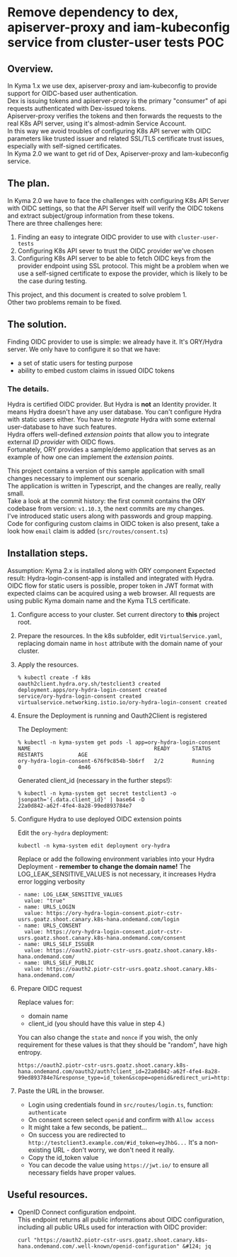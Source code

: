 # Remove dependency to dex, apiserver-proxy and iam-kubeconfig service from cluster-user tests POC

## Overview.

In Kyma 1.x we use dex, apiserver-proxy and iam-kubeconfig to provide support for OIDC-based user authentication.  
Dex is issuing tokens and apiserver-proxy is the primary "consumer" of api requests authenticated with Dex-issued tokens.  
Apiserver-proxy verifies the tokens and then forwards the requests to the real K8s API server, using it's almost-admin Service Account.  
In this way we avoid troubles of configuring K8s API server with OIDC parameters like trusted issuer and related SSL/TLS certificate trust issues, especially with self-signed certificates.  
In Kyma 2.0 we want to get rid of Dex, Apiserver-proxy and Iam-kubeconfig service.

## The plan.

In Kyma 2.0 we have to face the challenges with configuring K8s API Server with OIDC settings, so that the API Server itself will verify the OIDC tokens and extract subject/group information from these tokens.  
There are three challenges here:  
1) Finding an easy to integrate OIDC provider to use with `cluster-user-tests`
2) Configuring K8s API sever to trust the OIDC provider we've chosen
3) Configuring K8s API server to be able to fetch OIDC keys from the provider endpoint using SSL protocol. This might be a problem when we use a self-signed certificate to expose the provider, which is likely to be the case during testing.

This project, and this document is created to solve problem 1.  
Other two problems remain to be fixed.

## The solution.

Finding OIDC provider to use is simple: we already have it. It's ORY/Hydra server. We only have to configure it so that we have:
- a set of static users for testing purpose
- ability to embed custom claims in issued OIDC tokens

### The details.

Hydra is certified OIDC provider. But Hydra is **not** an Identity provider. It means Hydra doesn't have any user database. You can't configure Hydra with static users either. You have to *integrate* Hydra with some external user-database to have such features.  
Hydra offers well-defined *extension points* that allow you to integrate external *ID provider* with OIDC flows.  
Fortunately, ORY provides a sample/demo application that serves as an example of how one can implement the *extension points*.  

This project contains a version of this sample application with small changes necessary to implement our scenario.  
The application is written in Typescript, and the changes are really, really small.  
Take a look at the commit history: the first commit contains the ORY codebase from version: `v1.10.3`, the next commits are my changes.  
I've introduced static users along with passwords and group mapping.  
Code for configuring custom claims in OIDC token is also present, take a look how `email` claim is added (`src/routes/consent.ts`)

## Installation steps.

Assumption: Kyma 2.x is installed along with ORY component
Expected result: Hydra-login-consent-app is installed and integrated with Hydra. OIDC flow for static users is possible, proper token in JWT format with expected claims can be acquired using a web browser. All requests are using public Kyma domain name and the Kyma TLS certificate.

1) Configure access to your cluster. Set current directory to **this** project root.
2) Prepare the resources.
    In the k8s subfolder, edit `VirtualService.yaml`, replacing domain name in `host` attribute with the domain name of your cluster.
3) Apply the resources.
    ```
    % kubectl create -f k8s
    oauth2client.hydra.ory.sh/testclient3 created
    deployment.apps/ory-hydra-login-consent created
   service/ory-hydra-login-consent created
   virtualservice.networking.istio.io/ory-hydra-login-consent created
   ```

4) Ensure the Deployment is running and Oauth2Client is registered

   The Deployment:
   
       % kubectl -n kyma-system get pods -l app=ory-hydra-login-consent
       NAME                                       READY       STATUS      RESTARTS           AGE
       ory-hydra-login-consent-676f9c854b-5b6rf   2/2         Running     0                  4m46
      
  
   Generated client_id (necessary in the further steps!):
   
    
       % kubectl -n kyma-system get secret testclient3 -o jsonpath='{.data.client_id}' | base64 -D
       22a0d842-a62f-4fe4-8a28-99ed893784e7

5) Configure Hydra to use deployed OIDC extension points

    Edit the `ory-hydra` deployment:
    
       kubectl -n kyma-system edit deployment ory-hydra

    Replace or add the following environment variables into your Hydra Deployment - **remember to change the domain name!**
    The LOG_LEAK_SENSITIVE_VALUES is not necessary, it increases Hydra error logging verbosity
    
       - name: LOG_LEAK_SENSITIVE_VALUES
         value: "true"
       - name: URLS_LOGIN
         value: https://ory-hydra-login-consent.piotr-cstr-usrs.goatz.shoot.canary.k8s-hana.ondemand.com/login
       - name: URLS_CONSENT
         value: https://ory-hydra-login-consent.piotr-cstr-usrs.goatz.shoot.canary.k8s-hana.ondemand.com/consent
       - name: URLS_SELF_ISSUER
         value: https://oauth2.piotr-cstr-usrs.goatz.shoot.canary.k8s-hana.ondemand.com/
       - name: URLS_SELF_PUBLIC
         value: https://oauth2.piotr-cstr-usrs.goatz.shoot.canary.k8s-hana.ondemand.com/


6) Prepare OIDC request

    Replace values for:
      - domain name
      - client_id (you should have this value in step 4.)

    You can also change the `state` and `nonce` if you wish, the only requirement for these values is that they should be "random", have high entropy.

       https://oauth2.piotr-cstr-usrs.goatz.shoot.canary.k8s-hana.ondemand.com/oauth2/auth?client_id=22a0d842-a62f-4fe4-8a28-99ed893784e7&response_type=id_token&scope=openid&redirect_uri=http://testclient3.example.com&state=dd3557bfb07ee1858f0ac8abc4a46aef&nonce=lubiesecurityskany

7) Paste the URL in the browser. 
    - Login using credentials found in `src/routes/login.ts`, function: `authenticate`
    - On consent screen select `openid` and confirm with `Allow access`
    - It might take a few seconds, be patient...
    - On success you are redirected to `http://testclient3.example.com/#id_token=eyJhbG...` It's a non-existing URL - don't worry, we don't need it really.
    - Copy the id_token value
    - You can decode the value using `https://jwt.io/` to ensure all necessary fields have proper values.
 
## Useful resources.

- OpenID Connect configuration endpoint.  
  This endpoint returns all public informations about OIDC configuration, including all public URLs used for interaction with OIDC provider:  
  
      curl "https://oauth2.piotr-cstr-usrs.goatz.shoot.canary.k8s-hana.ondemand.com/.well-known/openid-configuration" &#124; jq
